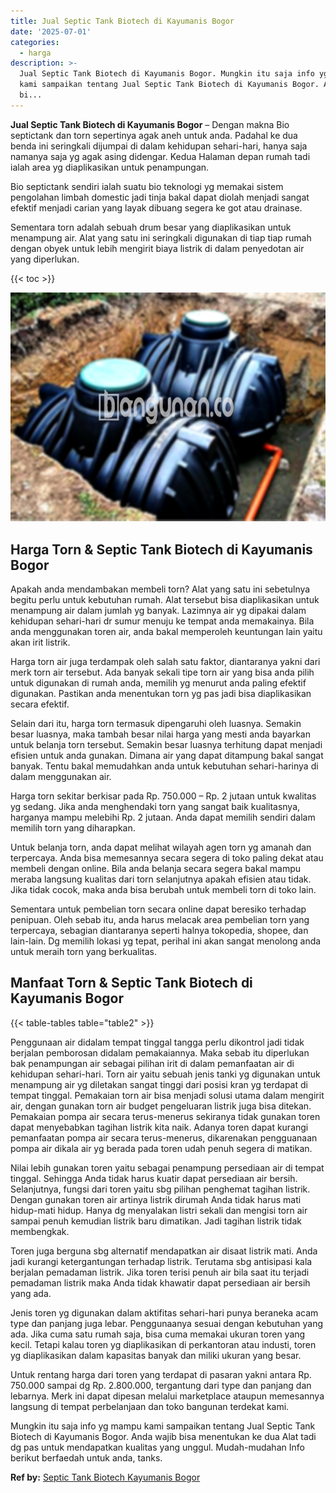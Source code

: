 ```yaml
---
title: Jual Septic Tank Biotech di Kayumanis Bogor
date: '2025-07-01'
categories:
  - harga
description: >-
  Jual Septic Tank Biotech di Kayumanis Bogor. Mungkin itu saja info yg mampu
  kami sampaikan tentang Jual Septic Tank Biotech di Kayumanis Bogor. Anda wajib
  bi...
---
```


**Jual Septic Tank Biotech di Kayumanis Bogor** – Dengan makna Bio septictank dan torn sepertinya agak aneh untuk anda. Padahal ke dua benda ini seringkali dijumpai di dalam kehidupan sehari-hari, hanya saja namanya saja yg agak asing didengar. Kedua Halaman depan rumah tadi ialah area yg diaplikasikan untuk penampungan.

Bio septictank sendiri ialah suatu bio teknologi yg memakai sistem pengolahan limbah domestic jadi tinja bakal dapat diolah menjadi sangat efektif menjadi carian yang layak dibuang segera ke got atau drainase.

Sementara torn adalah sebuah drum besar yang diaplikasikan untuk menampung air. Alat yang satu ini seringkali digunakan di tiap tiap rumah dengan obyek untuk lebih mengirit biaya listrik di dalam penyedotan air yang diperlukan.

{{< toc >}}

![Jual Septic Tank Biotech di Kayumanis Bogor](/images/jual-bio-septictank-22.png)

## Harga Torn & Septic Tank Biotech di Kayumanis Bogor

Apakah anda mendambakan membeli torn? Alat yang satu ini sebetulnya begitu perlu untuk kebutuhan rumah. Alat tersebut bisa diaplikasikan untuk menampung air dalam jumlah yg banyak. Lazimnya air yg dipakai dalam kehidupan sehari-hari dr sumur menuju ke tempat anda memakainya. Bila anda menggunakan toren air, anda bakal memperoleh keuntungan lain yaitu akan irit listrik.

Harga torn air juga terdampak oleh salah satu faktor, diantaranya yakni dari merk torn air tersebut. Ada banyak sekali tipe torn air yang bisa anda pilih untuk digunakan di rumah anda, memilih yg menurut anda paling efektif digunakan. Pastikan anda menentukan torn yg pas jadi bisa diaplikasikan secara efektif.

Selain dari itu, harga torn termasuk dipengaruhi oleh luasnya. Semakin besar luasnya, maka tambah besar nilai harga yang mesti anda bayarkan untuk belanja torn tersebut. Semakin besar luasnya terhitung dapat menjadi efisien untuk anda gunakan. Dimana air yang dapat ditampung bakal sangat banyak. Tentu bakal memudahkan anda untuk kebutuhan sehari-harinya di dalam menggunakan air.

Harga torn sekitar berkisar pada Rp. 750.000 – Rp. 2 jutaan untuk kwalitas yg sedang. Jika anda menghendaki torn yang sangat baik kualitasnya, harganya mampu melebihi Rp. 2 jutaan. Anda dapat memilih sendiri dalam memilih torn yang diharapkan.

Untuk belanja torn, anda dapat melihat wilayah agen torn yg amanah dan terpercaya. Anda bisa memesannya secara segera di toko paling dekat atau membeli dengan online. Bila anda belanja secara segera bakal mampu meraba langsung kualitas dari torn selanjutnya apakah efisien atau tidak. Jika tidak cocok, maka anda bisa berubah untuk membeli torn di toko lain.

Sementara untuk pembelian torn secara online dapat beresiko terhadap penipuan. Oleh sebab itu, anda harus melacak area pembelian torn yang terpercaya, sebagian diantaranya seperti halnya tokopedia, shopee, dan lain-lain. Dg memilih lokasi yg tepat, perihal ini akan sangat menolong anda untuk meraih torn yang berkualitas.

## Manfaat Torn & Septic Tank Biotech di Kayumanis Bogor

{{< table-tables table="table2" >}}

Penggunaan air didalam tempat tinggal tangga perlu dikontrol jadi tidak berjalan pemborosan didalam pemakaiannya. Maka sebab itu diperlukan bak penampungan air sebagai pilihan irit di dalam pemanfaatan air di kehidupan sehari-hari. Torn air yaitu sebuah jenis tanki yg digunakan untuk menampung air yg diletakan sangat tinggi dari posisi kran yg terdapat di tempat tinggal. Pemakaian torn air bisa menjadi solusi utama dalam mengirit air, dengan gunakan torn air budget pengeluaran listrik juga bisa ditekan. Pemakaian pompa air secara terus-menerus sekiranya tidak gunakan toren dapat menyebabkan tagihan listrik kita naik. Adanya toren dapat kurangi pemanfaatan pompa air secara terus-menerus, dikarenakan pengguanaan pompa air dikala air yg berada pada toren udah penuh segera di matikan.

Nilai lebih gunakan toren yaitu sebagai penampung persediaan air di tempat tinggal. Sehingga Anda tidak harus kuatir dapat persediaan air bersih. Selanjutnya, fungsi dari toren yaitu sbg pilihan penghemat tagihan listrik. Dengan gunakan toren air artinya listrik dirumah Anda tidak harus mati hidup-mati hidup. Hanya dg menyalakan listri sekali dan mengisi torn air sampai penuh kemudian listrik baru dimatikan. Jadi tagihan listrik tidak membengkak.

Toren juga berguna sbg alternatif mendapatkan air disaat listrik mati. Anda jadi kurangi ketergantungan terhadap listrik. Terutama sbg antisipasi kala berjalan pemadaman listrik. Jika toren terisi penuh air bila saat itu terjadi pemadaman listrik maka Anda tidak khawatir dapat persediaan air bersih yang ada.

Jenis toren yg digunakan dalam aktifitas sehari-hari punya beraneka acam type dan panjang juga lebar. Penggunaanya sesuai dengan kebutuhan yang ada. Jika cuma satu rumah saja, bisa cuma memakai ukuran toren yang kecil. Tetapi kalau toren yg diaplikasikan di perkantoran atau industi, toren yg diaplikasikan dalam kapasitas banyak dan miliki ukuran yang besar.

Untuk rentang harga dari toren yang terdapat di pasaran yakni antara Rp. 750.000 sampai dg Rp. 2.800.000, tergantung dari type dan panjang dan lebarnya. Merk ini dapat dipesan melalui marketplace ataupun memesannya langsung di tempat perbelanjaan dan toko bangunan terdekat kami.

Mungkin itu saja info yg mampu kami sampaikan tentang Jual Septic Tank Biotech di Kayumanis Bogor. Anda wajib bisa menentukan ke dua Alat tadi dg pas untuk mendapatkan kualitas yang unggul. Mudah-mudahan Info berikut berfaedah untuk anda, tanks.

**Ref by:** [Septic Tank Biotech Kayumanis Bogor](https://id.wikipedia.org/wiki/Septic)
